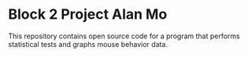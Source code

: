 # Block 2 Project Alan Mo
This repository contains open source code for a program that performs statistical tests and graphs mouse behavior data.
